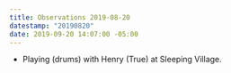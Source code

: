 ```yaml
---
title: Observations 2019-08-20
datestamp: "20190820"
date: 2019-09-20 14:07:00 -05:00
---
```


- Playing (drums) with Henry (True) at Sleeping Village.
